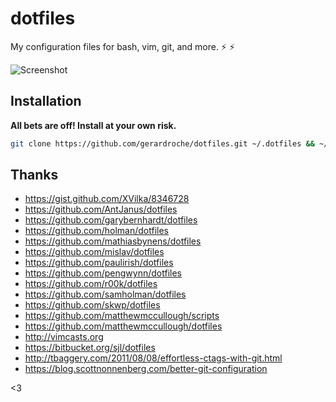 # dotfiles

My configuration files for bash, vim, git, and more. :zap: :zap:

![Screenshot](screenshot.png)

## Installation

**All bets are off! Install at your own risk.**

```sh
git clone https://github.com/gerardroche/dotfiles.git ~/.dotfiles && ~/.dotfiles/install
```

## Thanks

* https://gist.github.com/XVilka/8346728
* https://github.com/AntJanus/dotfiles
* https://github.com/garybernhardt/dotfiles
* https://github.com/holman/dotfiles
* https://github.com/mathiasbynens/dotfiles
* https://github.com/mislav/dotfiles
* https://github.com/paulirish/dotfiles
* https://github.com/pengwynn/dotfiles
* https://github.com/r00k/dotfiles
* https://github.com/samholman/dotfiles
* https://github.com/skwp/dotfiles
* https://github.com/matthewmccullough/scripts
* https://github.com/matthewmccullough/dotfiles
* http://vimcasts.org
* https://bitbucket.org/sjl/dotfiles
* http://tbaggery.com/2011/08/08/effortless-ctags-with-git.html
* https://blog.scottnonnenberg.com/better-git-configuration

&lt;3
